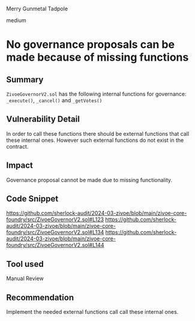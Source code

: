 Merry Gunmetal Tadpole

medium

# No governance proposals can be made because of missing functions

## Summary
`ZivoeGovernorV2.sol` has the following internal functions for governance: `_execute()`, `_cancel()` and `_getVotes()`

## Vulnerability Detail
In order to call these functions there should be external functions that call these internal ones. However such external functions do not exist in the contract.

## Impact
Governance proposal cannot be made due to missing functionality.

## Code Snippet
https://github.com/sherlock-audit/2024-03-zivoe/blob/main/zivoe-core-foundry/src/ZivoeGovernorV2.sol#L123
https://github.com/sherlock-audit/2024-03-zivoe/blob/main/zivoe-core-foundry/src/ZivoeGovernorV2.sol#L134
https://github.com/sherlock-audit/2024-03-zivoe/blob/main/zivoe-core-foundry/src/ZivoeGovernorV2.sol#L144

## Tool used

Manual Review

## Recommendation
Implement the needed external functions call call these internal ones.